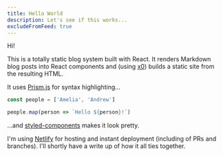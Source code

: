 ```yaml
---
title: Hello World
description: Let's see if this works...
excludeFromFeed: true
---
```


Hi!

This is a totally static blog system built with React. It renders Markdown blog posts into React components and (using [x0](https://github.com/c8r/x0)) builds a static site from the resulting HTML.

It uses [Prism.js](http://prismjs.com/) for syntax highlighting&hellip;

```js
const people = ['Amelia', 'Andrew']

people.map(person => `Hello ${person}!`)
```

&hellip;and [styled-components](https://www.styled-components.com/) makes it look pretty.

I'm using [Netlify](https://netlify.com/) for hosting and instant deployment (including of PRs and branches). I'll shortly have a write up of how it all ties together.

